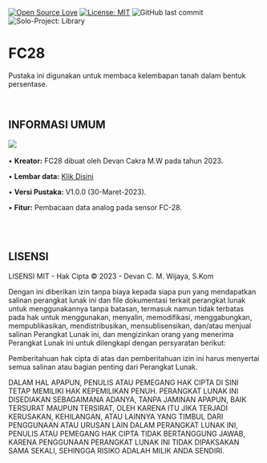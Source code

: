 [![Open Source Love](https://badges.frapsoft.com/os/v1/open-source.svg?style=flat)](https://github.com/ellerbrock/open-source-badges/)
[![License: MIT](https://img.shields.io/badge/License-MIT-blue.svg?logo=github&color=%23F7DF1E)](https://opensource.org/licenses/MIT)
![GitHub last commit](https://img.shields.io/github/last-commit/devancakra/FC28)
![Solo-Project: Library](https://img.shields.io/badge/Solo-%2DProject-%20Library%3A%20Soil%20Moisture-light.svg?style=flat&logo=arduino&logoColor=white&color=%23F7DF1E)

# FC28
Pustaka ini digunakan untuk membaca kelembapan tanah dalam bentuk persentase.

<br/>

## INFORMASI UMUM
<img src="https://user-images.githubusercontent.com/54527592/228819475-d9ceee53-f0d8-43ce-b09b-4ea7ed0cbc12.png"/><br/><br/>
• <strong>Kreator:</strong> FC28 dibuat oleh Devan Cakra M.W pada tahun 2023.

• <strong>Lembar data:</strong> <a href="https://www.datasheethub.com/fc-28-soil-moisture-sensor-module/">Klik Disini</a>

• <strong>Versi Pustaka:</strong> V1.0.0 (30-Maret-2023).

• <strong>Fitur:</strong> Pembacaan data analog pada sensor FC-28.

<br/><br/>

## LISENSI
LISENSI MIT - Hak Cipta © 2023 - Devan C. M. Wijaya, S.Kom

Dengan ini diberikan izin tanpa biaya kepada siapa pun yang mendapatkan salinan perangkat lunak ini dan file dokumentasi terkait perangkat lunak untuk menggunakannya tanpa batasan, termasuk namun tidak terbatas pada hak untuk menggunakan, menyalin, memodifikasi, menggabungkan, mempublikasikan, mendistribusikan, mensublisensikan, dan/atau menjual salinan Perangkat Lunak ini, dan mengizinkan orang yang menerima Perangkat Lunak ini untuk dilengkapi dengan persyaratan berikut:

Pemberitahuan hak cipta di atas dan pemberitahuan izin ini harus menyertai semua salinan atau bagian penting dari Perangkat Lunak.

DALAM HAL APAPUN, PENULIS ATAU PEMEGANG HAK CIPTA DI SINI TETAP MEMILIKI HAK KEPEMILIKAN PENUH. PERANGKAT LUNAK INI DISEDIAKAN SEBAGAIMANA ADANYA, TANPA JAMINAN APAPUN, BAIK TERSURAT MAUPUN TERSIRAT, OLEH KARENA ITU JIKA TERJADI KERUSAKAN, KEHILANGAN, ATAU LAINNYA YANG TIMBUL DARI PENGGUNAAN ATAU URUSAN LAIN DALAM PERANGKAT LUNAK INI, PENULIS ATAU PEMEGANG HAK CIPTA TIDAK BERTANGGUNG JAWAB, KARENA PENGGUNAAN PERANGKAT LUNAK INI TIDAK DIPAKSAKAN SAMA SEKALI, SEHINGGA RISIKO ADALAH MILIK ANDA SENDIRI.
